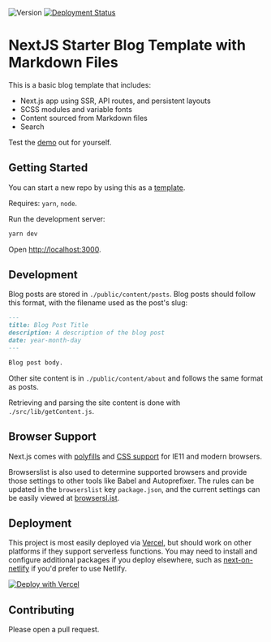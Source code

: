 ![Version](https://img.shields.io/github/package-json/v/ctrble/next-md-blog-template)
[![Deployment Status](https://img.shields.io/endpoint?url=https://next-md-blog-template.vercel.app/api/deployment)](https://next-md-blog-template.vercel.app/)

# NextJS Starter Blog Template with Markdown Files

This is a basic blog template that includes:

- Next.js app using SSR, API routes, and persistent layouts
- SCSS modules and variable fonts
- Content sourced from Markdown files
- Search

Test the [demo](https://next-md-blog-template.vercel.app/) out for yourself.

## Getting Started

You can start a new repo by using this as a [template](https://github.com/ctrble/next-md-blog-template/generate).

Requires: `yarn`, `node`.

Run the development server:

```bash
yarn dev
```

Open [http://localhost:3000](http://localhost:3000).

## Development

Blog posts are stored in `./public/content/posts`. Blog posts should follow this format, with the filename used as the post's slug:

```markdown
---
title: Blog Post Title
description: A description of the blog post
date: year-month-day
---

Blog post body.
```

Other site content is in `./public/content/about` and follows the same format as posts.

Retrieving and parsing the site content is done with `./src/lib/getContent.js`.

## Browser Support

Next.js comes with [polyfills](https://nextjs.org/docs/basic-features/supported-browsers-features) and [CSS support](https://nextjs.org/docs/advanced-features/customizing-postcss-config) for IE11 and modern browsers.

Browserslist is also used to determine supported browsers and provide those settings to other tools like Babel and Autoprefixer. The rules can be updated in the `browserslist` key `package.json`, and the current settings can be easily viewed at [browsersl.ist](https://browsersl.ist/?q=%3E0.3%25%2C+not+ie+11%2C+not+dead%2C+not+op_mini+all).

## Deployment

This project is most easily deployed via [Vercel](https://vercel.com/), but should work on other platforms if they support serverless functions. You may need to install and configure additional packages if you deploy elsewhere, such as [next-on-netlify](https://github.com/FinnWoelm/next-on-netlify) if you'd prefer to use Netlify.

[![Deploy with Vercel](https://vercel.com/button)](https://vercel.com/import/project?template=https://github.com/ctrble/next-md-blog-template)

## Contributing

Please open a pull request.
